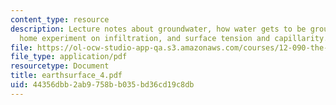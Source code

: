 ```yaml
---
content_type: resource
description: Lecture notes about groundwater, how water gets to be groundwater, a
  home experiment on infiltration, and surface tension and capillarity.
file: https://ol-ocw-studio-app-qa.s3.amazonaws.com/courses/12-090-the-environment-of-the-earths-surface-spring-2007/44356dbb2ab9758bb035bd36cd19c8db_earthsurface_4.pdf
file_type: application/pdf
resourcetype: Document
title: earthsurface_4.pdf
uid: 44356dbb-2ab9-758b-b035-bd36cd19c8db
---
```

